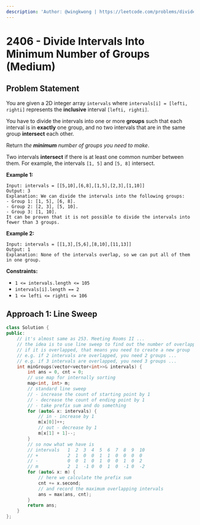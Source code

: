 ```yaml
---
description: 'Author: @wingkwong | https://leetcode.com/problems/divide-intervals-into-minimum-number-of-groups/'
---
```


# 2406 - Divide Intervals Into Minimum Number of Groups (Medium) 

## Problem Statement

You are given a 2D integer array `intervals` where `intervals[i] = [lefti, righti]` represents the **inclusive** interval `[lefti, righti]`.

You have to divide the intervals into one or more **groups** such that each interval is in **exactly** one group, and no two intervals that are in the same group **intersect** each other.

Return *the **minimum** number of groups you need to make*.

Two intervals **intersect** if there is at least one common number between them. For example, the intervals `[1, 5]` and `[5, 8]` intersect.

**Example 1:**

```
Input: intervals = [[5,10],[6,8],[1,5],[2,3],[1,10]]
Output: 3
Explanation: We can divide the intervals into the following groups:
- Group 1: [1, 5], [6, 8].
- Group 2: [2, 3], [5, 10].
- Group 3: [1, 10].
It can be proven that it is not possible to divide the intervals into fewer than 3 groups.
```

**Example 2:**

```
Input: intervals = [[1,3],[5,6],[8,10],[11,13]]
Output: 1
Explanation: None of the intervals overlap, so we can put all of them in one group.
```

**Constraints:**

- `1 <= intervals.length <= 105`
- `intervals[i].length == 2`
- `1 <= lefti <= righti <= 106`

## Approach 1: Line Sweep

<SolutionAuthor name="@wingkwong"/>

```cpp
class Solution {
public:
    // it's almost same as 253. Meeting Rooms II ...
    // the idea is to use line sweep to find out the number of overlapped intervals
    // if it is overlapped, that means you need to create a new group
    // e.g. if 2 intervals are overlapped, you need 2 groups ...
    // e.g. if 3 intervals are overlapped, you need 3 groups ...
    int minGroups(vector<vector<int>>& intervals) {
        int ans = 0, cnt = 0;
        // use map for internally sorting
        map<int, int> m;
        // standard line sweep
        // - increase the count of starting point by 1
        // - decrease the count of ending point by 1
        // - take prefix sum and do something
        for (auto& x: intervals) {
            // in - increase by 1
            m[x[0]]++;
            // out - decrease by 1
            m[x[1] + 1]--;
        }
        // so now what we have is
        // intervals   1  2  3  4  5  6  7  8  9  10
        // +           2  1  0  0  1  1  0  0  0  0 
        // -           0  0  1  0  1  0  0  1  0  2
        // m           2  1  -1 0  0  1  0  -1 0  -2
        for (auto& x: m) {
            // here we calculate the prefix sum
            cnt += x.second;
            // and record the maximum overlapping intervals
            ans = max(ans, cnt);
        }
        return ans;
    }
};
```